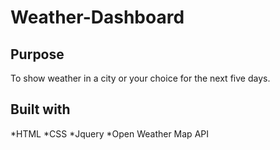 # Weather-Dashboard

## Purpose
To show weather in a city or your choice for the next five days.

## Built with
*HTML
*CSS
*Jquery
*Open Weather Map API

